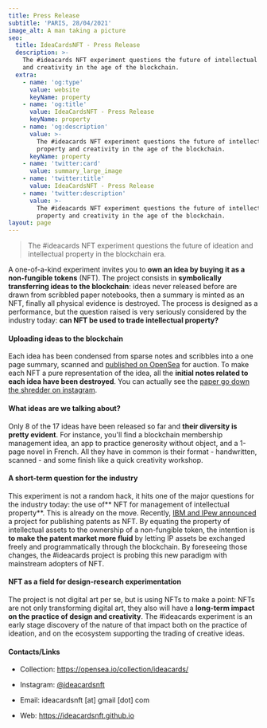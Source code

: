 ```yaml
---
title: Press Release
subtitle: 'PARIS, 28/04/2021'
image_alt: A man taking a picture
seo:
  title: IdeaCardsNFT - Press Release
  description: >-
    The #ideacards NFT experiment questions the future of intellectual property
    and creativity in the age of the blockchain.
  extra:
    - name: 'og:type'
      value: website
      keyName: property
    - name: 'og:title'
      value: IdeaCardsNFT - Press Release
      keyName: property
    - name: 'og:description'
      value: >-
        The #ideacards NFT experiment questions the future of intellectual
        property and creativity in the age of the blockchain.
      keyName: property
    - name: 'twitter:card'
      value: summary_large_image
    - name: 'twitter:title'
      value: IdeaCardsNFT - Press Release
    - name: 'twitter:description'
      value: >-
        The #ideacards NFT experiment questions the future of intellectual
        property and creativity in the age of the blockchain.
layout: page
---
```

> The #ideacards NFT experiment questions the future of ideation and intellectual property in the blockchain era.

A one-of-a-kind experiment invites you to **own an idea by buying it as a non-fungible tokens** (NFT). The project consists in **symbolically transferring ideas to the blockchain**: ideas never released before are drawn from scribbled paper notebooks, then a summary is minted as an NFT, finally all physical evidence is destroyed. The process is designed as a performance, but the question raised is very seriously considered by the industry today: **can NFT be used to trade intellectual property?**

#### Uploading ideas to the blockchain

Each idea has been condensed from sparse notes and scribbles into a one page summary, scanned and [published on OpenSea](https://opensea.io/collection/ideacards/) for auction. To make each NFT a pure representation of the idea, all the **initial notes related to each idea have been destroyed**. You can actually see the [paper go down the shredder on instagram](https://www.instagram.com/p/CN9NsbPBK0c/).

#### What ideas are we talking about?

Only 8 of the 17 ideas have been released so far and **their diversity is pretty evident**. For instance, you'll find a blockchain membership management idea, an app to practice generosity without object, and a 1-page novel in French. All they have in common is their format - handwritten, scanned - and some finish like a quick creativity workshop.

#### A short-term question for the industry

This experiment is not a random hack, it hits one of the major questions for the industry today: the use of\*\* NFT for management of intellectual property\*\*. This is already on the move. Recently, [IBM and IPew announced](https://newsroom.ibm.com/2021-04-20-IPwe-and-IBM-Seek-to-Transform-Corporate-Patents-With-Next-Generation-NFTs-Using-IBM-Blockchain) a project for publishing patents as NFT. By equating the property of intellectual assets to the ownership of a non-fungible token, the intention is **to make the patent market more fluid** by letting IP assets be exchanged freely and programmatically through the blockchain. By foreseeing those changes, the #ideacards project is probing this new paradigm with mainstream adopters of NFT.

#### NFT as a field for design-research experimentation

The project is not digital art per se, but is using NFTs to make a point: NFTs are not only transforming digital art, they also will have a **long-term impact on the practice of design and creativity**. The #ideacards experiment is an early stage discovery of the nature of that impact both on the practice of ideation, and on the ecosystem supporting the trading of creative ideas.

#### Contacts/Links

*   Collection: <https://opensea.io/collection/ideacards/>

*   Instagram: [@ideacardsnft](https://www.instagram.com/ideacardsnft/)

*   Email: ideacardsnft \[at] gmail \[dot] com

*   Web: <https://ideacardsnft.github.io>
